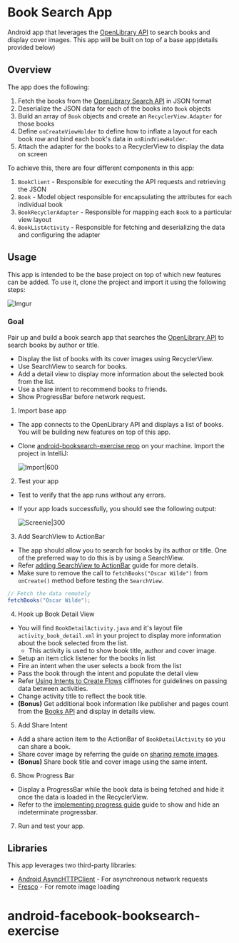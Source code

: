 # Book Search App

Android app that leverages the [OpenLibrary API](https://openlibrary.org/developers/api) to search books and display cover images. This app will be built on top of a base app(details provided below)

## Overview

The app does the following:

1. Fetch the books from the [OpenLibrary Search API](https://openlibrary.org/dev/docs/api/search) in JSON format
2. Deserialize the JSON data for each of the books into `Book` objects
3. Build an array of `Book` objects and create an `RecyclerView.Adapter` for those books
4. Define `onCreateViewHolder` to define how to inflate a layout for each book row and bind each book's data in `onBindViewHolder`.
5. Attach the adapter for the books to a RecyclerView to display the data on screen

To achieve this, there are four different components in this app:

1. `BookClient` - Responsible for executing the API requests and retrieving the JSON
2. `Book` - Model object responsible for encapsulating the attributes for each individual book
3. `BookRecyclerAdapter` - Responsible for mapping each `Book` to a particular view layout
4. `BookListActivity` - Responsible for fetching and deserializing the data and configuring the adapter

## Usage
This app is intended to be the base project on top of which new features can be added. To use it, clone the project and import it using the following steps:

![Imgur](http://i.imgur.com/x5iXb8Y.gif)

### Goal

Pair up and build a book search app that searches the [OpenLibrary API](https://openlibrary.org/developers/api) to search books by author or title.
* Display the list of books with its cover images using RecyclerView.
* Use SearchView to search for books.
* Add a detail view to display more information about the selected book from the list.
* Use a share intent to recommend books to friends.
* Show ProgressBar before network request.


1. Import base app
  * The app connects to the OpenLibrary API and displays a list of books. You will be building new features on top of this app.
  * Clone [android-booksearch-exercise repo](https://github.com/codepath/android-booksearch-exercise) on your machine. Import the project in IntelliJ:

    ![Import|600](http://i.imgur.com/x5iXb8Y.gif)

2. Test your app
  * Test to verify that the app runs without any errors.
  * If your app loads successfully, you should see the following output:

    ![Screenie|300](http://i.imgur.com/0zLvR7c.png)

3. Add SearchView to ActionBar
  * The app should allow you to search for books by its author or title. One of the preferred way to do this is by using a SearchView.
  * Refer [adding SearchView to ActionBar](http://guides.codepath.com/android/Extended-ActionBar-Guide#adding-searchview-to-actionbar) guide for more details.
  * Make sure to remove the call to `fetchBooks("Oscar Wilde")` from `onCreate()` method before testing the `SearchView`.
  
  ```java
  // Fetch the data remotely
  fetchBooks("Oscar Wilde");
  ```

4. Hook up Book Detail View
  * You will find `BookDetailActivity.java` and it's layout file `activity_book_detail.xml` in your project to display more information about the book selected from the list.
      * This activity is used to show book title, author and cover image.
  * Setup an item click listener for the books in list
  * Fire an intent when the user selects a book from the list
  * Pass the book through the intent and populate the detail view
  * Refer [Using Intents to Create Flows](http://guides.codepath.com/android/Using-Intents-to-Create-Flows) cliffnotes for guidelines on passing data between activities.
  * Change activity title to reflect the book title.
  * **(Bonus)** Get additional book information like publisher and pages count from the [Books API](https://openlibrary.org/dev/docs/api/books) and display in details view.

5. Add Share Intent
  * Add a share action item to the ActionBar of `BookDetailActivity` so you can share a book.
  * Share cover image by referring the guide on [sharing remote images](http://guides.codepath.com/android/Sharing-Content-with-Intents#overview_sharing-remote-images).
  * **(Bonus)** Share book title and cover image using the same intent.

6. Show Progress Bar
  * Display a ProgressBar while the book data is being fetched and hide it once the data is loaded in the RecyclerView.
  * Refer to the [implementing progress guide](http://guides.codepath.com/android/Handling-ProgressBars#progress-within-actionbar) guide to show and hide an indeterminate progressbar.

7. Run and test your app.
## Libraries

This app leverages two third-party libraries:

 * [Android AsyncHTTPClient](http://loopj.com/android-async-http/) - For asynchronous network requests
 * [Fresco](https://github.com/facebook/fresco) - For remote image loading
# android-facebook-booksearch-exercise
